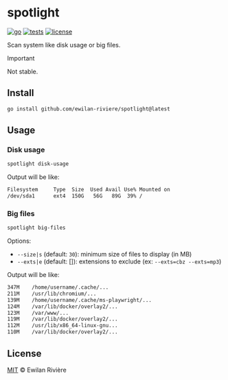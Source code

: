 # spotlight

[![go][go-version-src]][go-version-href]
[![tests][tests-src]][tests-href]
[![license][license-src]][license-href]

Scan system like disk usage or big files.

> [!IMPORTANT]
>
> Not stable.

## Install

```bash
go install github.com/ewilan-riviere/spotlight@latest
```

## Usage

### Disk usage

```bash
spotlight disk-usage
```

Output will be like:

```bash
Filesystem     Type  Size  Used Avail Use% Mounted on
/dev/sda1      ext4  150G   56G   89G  39% /
```

### Big files

```bash
spotlight big-files
```

Options:

- `--size|s` (default: `30`): minimum size of files to display (in MB)
- `--exts|e` (default: []): extensions to exclude (ex: `--exts=cbz --exts=mp3`)

Output will be like:

```bash
347M	/home/username/.cache/...
211M	/usr/lib/chromium/...
139M	/home/username/.cache/ms-playwright/...
124M	/var/lib/docker/overlay2/...
123M	/var/www/...
119M	/var/lib/docker/overlay2/...
112M	/usr/lib/x86_64-linux-gnu...
110M	/var/lib/docker/overlay2/...
```

## License

[MIT](LICENSE) © Ewilan Rivière

[go-version-src]: https://img.shields.io/static/v1?style=flat&label=Go&message=v1.21&color=00ADD8&logo=go&logoColor=ffffff&labelColor=18181b
[go-version-href]: https://go.dev/
[tests-src]: https://img.shields.io/github/actions/workflow/status/ewilan-riviere/notifier/run-tests.yml?branch=main&label=tests&style=flat&colorA=18181B
[tests-href]: https://packagist.org/packages/ewilan-riviere/notifier
[license-src]: https://img.shields.io/github/license/ewilan-riviere/spotlight.svg?style=flat&colorA=18181B&colorB=00ADD8
[license-href]: https://github.com/ewilan-riviere/spotlight/blob/main/LICENSE
